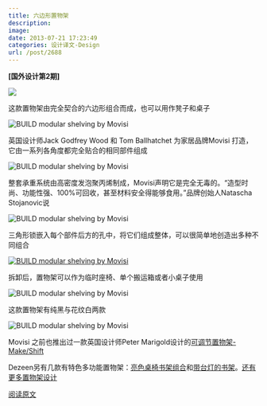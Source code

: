 ```yaml
---
title: 六边形置物架
description: 
image: 
date: 2013-07-21 17:23:49
categories: 设计译文-Design
url: /post/2688
---
```


**[国外设计第2期]**

![](http://pic.yupoo.com/greenzorro/D1GUGylY/medish.jpg)

这款置物架由完全契合的六边形组合而成，也可以用作凳子和桌子

![BUILD modular shelving by Movisi](http://static.dezeen.com/uploads/2013/07/dezeen_BUILD-modular-shelving-by-Movisi_7.jpg)

英国设计师Jack Godfrey Wood 和 Tom Ballhatchet 为家居品牌Movisi 打造，它由一系列各角度都完全贴合的相同部件组成

![BUILD modular shelving by Movisi](http://static.dezeen.com/uploads/2013/07/dezeen_BUILD-modular-shelving-by-Movisi_6.jpg)

整套承重系统由高密度发泡聚丙烯制成，Movisi声明它是完全无毒的。“造型时尚、功能性强、100%可回收，甚至材料安全得能够食用。”品牌创始人Natascha Stojanovic说

![BUILD modular shelving by Movisi](http://static.dezeen.com/uploads/2013/07/dezeen_BUILD-modular-shelving-by-Movisi_10.jpg)

三角形锁嵌入每个部件后方的孔中，将它们组成整体，可以很简单地创造出多种不同组合

[![BUILD modular shelving by Movisi](http://static.dezeen.com/uploads/2013/07/dezeen_BUILD-modular-shelving-by-Movisi_3.jpg)](http://static.dezeen.com/uploads/2013/07/dezeen_BUILD-modular-shelving-by-Movisi_3.jpg)

拆卸后，置物架可以作为临时座椅、单个搬运箱或者小桌子使用

![BUILD modular shelving by Movisi](http://static.dezeen.com/uploads/2013/07/dezeen_BUILD-modular-shelving-by-Movisi_2.jpg)

这款置物架有纯黑与花纹白两款

![BUILD modular shelving by Movisi](http://static.dezeen.com/uploads/2013/07/dezeen_BUILD-modular-shelving-by-Movisi_12.jpg)

Movisi 之前也推出过一款英国设计师Peter Marigold设计的[可调节置物架-Make/Shift](http://www.dezeen.com/2007/01/25/movisi-launches-peter-marigold-shelving/)

Dezeen另有几款有特色多功能置物架：[亮色桌椅书架组合](http://www.dezeen.com/2012/06/20/as-if-from-nowhere-by-orla-reynolds/)和[带台灯的书架](http://www.dezeen.com/2011/05/29/readme-by-peter-bockel/)。[还有更多置物架设计](http://www.dezeen.com/tag/shelving/)

[阅读原文](http://www.dezeen.com/2013/07/21/build-by-jack-godfrey-wood-and-tom-ballhatchet-for-movisi/)